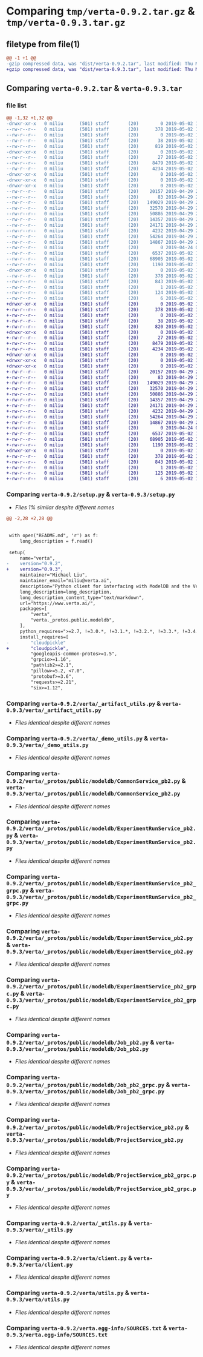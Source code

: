 # Comparing `tmp/verta-0.9.2.tar.gz` & `tmp/verta-0.9.3.tar.gz`

## filetype from file(1)

```diff
@@ -1 +1 @@
-gzip compressed data, was "dist/verta-0.9.2.tar", last modified: Thu May  2 18:46:44 2019, max compression
+gzip compressed data, was "dist/verta-0.9.3.tar", last modified: Thu May  2 19:35:22 2019, max compression
```

## Comparing `verta-0.9.2.tar` & `verta-0.9.3.tar`

### file list

```diff
@@ -1,32 +1,32 @@
-drwxr-xr-x   0 miliu      (501) staff       (20)        0 2019-05-02 18:46:44.000000 verta-0.9.2/
--rw-r--r--   0 miliu      (501) staff       (20)      378 2019-05-02 18:46:44.000000 verta-0.9.2/PKG-INFO
--rw-r--r--   0 miliu      (501) staff       (20)        0 2019-05-02 14:44:26.000000 verta-0.9.2/README.md
--rw-r--r--   0 miliu      (501) staff       (20)       38 2019-05-02 18:46:44.000000 verta-0.9.2/setup.cfg
--rw-r--r--   0 miliu      (501) staff       (20)      819 2019-05-02 18:46:00.000000 verta-0.9.2/setup.py
-drwxr-xr-x   0 miliu      (501) staff       (20)        0 2019-05-02 18:46:44.000000 verta-0.9.2/verta/
--rw-r--r--   0 miliu      (501) staff       (20)       27 2019-05-02 14:44:26.000000 verta-0.9.2/verta/__init__.py
--rw-r--r--   0 miliu      (501) staff       (20)     8479 2019-05-02 17:53:45.000000 verta-0.9.2/verta/_artifact_utils.py
--rw-r--r--   0 miliu      (501) staff       (20)     4234 2019-05-02 14:44:26.000000 verta-0.9.2/verta/_demo_utils.py
-drwxr-xr-x   0 miliu      (501) staff       (20)        0 2019-05-02 18:46:44.000000 verta-0.9.2/verta/_protos/
-drwxr-xr-x   0 miliu      (501) staff       (20)        0 2019-05-02 18:46:44.000000 verta-0.9.2/verta/_protos/public/
-drwxr-xr-x   0 miliu      (501) staff       (20)        0 2019-05-02 18:46:44.000000 verta-0.9.2/verta/_protos/public/modeldb/
--rw-r--r--   0 miliu      (501) staff       (20)    20157 2019-04-29 22:04:24.000000 verta-0.9.2/verta/_protos/public/modeldb/CommonService_pb2.py
--rw-r--r--   0 miliu      (501) staff       (20)       83 2019-04-29 22:04:24.000000 verta-0.9.2/verta/_protos/public/modeldb/CommonService_pb2_grpc.py
--rw-r--r--   0 miliu      (501) staff       (20)   149029 2019-04-29 23:19:56.000000 verta-0.9.2/verta/_protos/public/modeldb/ExperimentRunService_pb2.py
--rw-r--r--   0 miliu      (501) staff       (20)    32570 2019-04-29 23:19:56.000000 verta-0.9.2/verta/_protos/public/modeldb/ExperimentRunService_pb2_grpc.py
--rw-r--r--   0 miliu      (501) staff       (20)    50886 2019-04-29 23:19:56.000000 verta-0.9.2/verta/_protos/public/modeldb/ExperimentService_pb2.py
--rw-r--r--   0 miliu      (501) staff       (20)    14357 2019-04-29 23:19:56.000000 verta-0.9.2/verta/_protos/public/modeldb/ExperimentService_pb2_grpc.py
--rw-r--r--   0 miliu      (501) staff       (20)    24171 2019-04-29 23:19:56.000000 verta-0.9.2/verta/_protos/public/modeldb/Job_pb2.py
--rw-r--r--   0 miliu      (501) staff       (20)     4232 2019-04-29 23:19:56.000000 verta-0.9.2/verta/_protos/public/modeldb/Job_pb2_grpc.py
--rw-r--r--   0 miliu      (501) staff       (20)    54264 2019-04-29 23:19:56.000000 verta-0.9.2/verta/_protos/public/modeldb/ProjectService_pb2.py
--rw-r--r--   0 miliu      (501) staff       (20)    14867 2019-04-29 23:19:56.000000 verta-0.9.2/verta/_protos/public/modeldb/ProjectService_pb2_grpc.py
--rw-r--r--   0 miliu      (501) staff       (20)        0 2019-04-24 00:50:42.000000 verta-0.9.2/verta/_protos/public/modeldb/__init__.py
--rw-r--r--   0 miliu      (501) staff       (20)     6537 2019-05-02 18:44:28.000000 verta-0.9.2/verta/_utils.py
--rw-r--r--   0 miliu      (501) staff       (20)    68905 2019-05-02 18:44:28.000000 verta-0.9.2/verta/client.py
--rw-r--r--   0 miliu      (501) staff       (20)     1190 2019-05-02 14:44:26.000000 verta-0.9.2/verta/utils.py
-drwxr-xr-x   0 miliu      (501) staff       (20)        0 2019-05-02 18:46:44.000000 verta-0.9.2/verta.egg-info/
--rw-r--r--   0 miliu      (501) staff       (20)      378 2019-05-02 18:46:43.000000 verta-0.9.2/verta.egg-info/PKG-INFO
--rw-r--r--   0 miliu      (501) staff       (20)      843 2019-05-02 18:46:44.000000 verta-0.9.2/verta.egg-info/SOURCES.txt
--rw-r--r--   0 miliu      (501) staff       (20)        1 2019-05-02 18:46:43.000000 verta-0.9.2/verta.egg-info/dependency_links.txt
--rw-r--r--   0 miliu      (501) staff       (20)      124 2019-05-02 18:46:43.000000 verta-0.9.2/verta.egg-info/requires.txt
--rw-r--r--   0 miliu      (501) staff       (20)        6 2019-05-02 18:46:43.000000 verta-0.9.2/verta.egg-info/top_level.txt
+drwxr-xr-x   0 miliu      (501) staff       (20)        0 2019-05-02 19:35:22.000000 verta-0.9.3/
+-rw-r--r--   0 miliu      (501) staff       (20)      378 2019-05-02 19:35:22.000000 verta-0.9.3/PKG-INFO
+-rw-r--r--   0 miliu      (501) staff       (20)        0 2019-05-02 14:44:26.000000 verta-0.9.3/README.md
+-rw-r--r--   0 miliu      (501) staff       (20)       38 2019-05-02 19:35:22.000000 verta-0.9.3/setup.cfg
+-rw-r--r--   0 miliu      (501) staff       (20)      820 2019-05-02 19:32:50.000000 verta-0.9.3/setup.py
+drwxr-xr-x   0 miliu      (501) staff       (20)        0 2019-05-02 19:35:22.000000 verta-0.9.3/verta/
+-rw-r--r--   0 miliu      (501) staff       (20)       27 2019-05-02 14:44:26.000000 verta-0.9.3/verta/__init__.py
+-rw-r--r--   0 miliu      (501) staff       (20)     8479 2019-05-02 18:50:12.000000 verta-0.9.3/verta/_artifact_utils.py
+-rw-r--r--   0 miliu      (501) staff       (20)     4234 2019-05-02 14:44:26.000000 verta-0.9.3/verta/_demo_utils.py
+drwxr-xr-x   0 miliu      (501) staff       (20)        0 2019-05-02 19:35:22.000000 verta-0.9.3/verta/_protos/
+drwxr-xr-x   0 miliu      (501) staff       (20)        0 2019-05-02 19:35:22.000000 verta-0.9.3/verta/_protos/public/
+drwxr-xr-x   0 miliu      (501) staff       (20)        0 2019-05-02 19:35:22.000000 verta-0.9.3/verta/_protos/public/modeldb/
+-rw-r--r--   0 miliu      (501) staff       (20)    20157 2019-04-29 22:04:24.000000 verta-0.9.3/verta/_protos/public/modeldb/CommonService_pb2.py
+-rw-r--r--   0 miliu      (501) staff       (20)       83 2019-04-29 22:04:24.000000 verta-0.9.3/verta/_protos/public/modeldb/CommonService_pb2_grpc.py
+-rw-r--r--   0 miliu      (501) staff       (20)   149029 2019-04-29 23:19:56.000000 verta-0.9.3/verta/_protos/public/modeldb/ExperimentRunService_pb2.py
+-rw-r--r--   0 miliu      (501) staff       (20)    32570 2019-04-29 23:19:56.000000 verta-0.9.3/verta/_protos/public/modeldb/ExperimentRunService_pb2_grpc.py
+-rw-r--r--   0 miliu      (501) staff       (20)    50886 2019-04-29 23:19:56.000000 verta-0.9.3/verta/_protos/public/modeldb/ExperimentService_pb2.py
+-rw-r--r--   0 miliu      (501) staff       (20)    14357 2019-04-29 23:19:56.000000 verta-0.9.3/verta/_protos/public/modeldb/ExperimentService_pb2_grpc.py
+-rw-r--r--   0 miliu      (501) staff       (20)    24171 2019-04-29 23:19:56.000000 verta-0.9.3/verta/_protos/public/modeldb/Job_pb2.py
+-rw-r--r--   0 miliu      (501) staff       (20)     4232 2019-04-29 23:19:56.000000 verta-0.9.3/verta/_protos/public/modeldb/Job_pb2_grpc.py
+-rw-r--r--   0 miliu      (501) staff       (20)    54264 2019-04-29 23:19:56.000000 verta-0.9.3/verta/_protos/public/modeldb/ProjectService_pb2.py
+-rw-r--r--   0 miliu      (501) staff       (20)    14867 2019-04-29 23:19:56.000000 verta-0.9.3/verta/_protos/public/modeldb/ProjectService_pb2_grpc.py
+-rw-r--r--   0 miliu      (501) staff       (20)        0 2019-04-24 00:50:42.000000 verta-0.9.3/verta/_protos/public/modeldb/__init__.py
+-rw-r--r--   0 miliu      (501) staff       (20)     6537 2019-05-02 18:50:37.000000 verta-0.9.3/verta/_utils.py
+-rw-r--r--   0 miliu      (501) staff       (20)    68905 2019-05-02 18:50:12.000000 verta-0.9.3/verta/client.py
+-rw-r--r--   0 miliu      (501) staff       (20)     1190 2019-05-02 14:44:26.000000 verta-0.9.3/verta/utils.py
+drwxr-xr-x   0 miliu      (501) staff       (20)        0 2019-05-02 19:35:22.000000 verta-0.9.3/verta.egg-info/
+-rw-r--r--   0 miliu      (501) staff       (20)      378 2019-05-02 19:35:21.000000 verta-0.9.3/verta.egg-info/PKG-INFO
+-rw-r--r--   0 miliu      (501) staff       (20)      843 2019-05-02 19:35:21.000000 verta-0.9.3/verta.egg-info/SOURCES.txt
+-rw-r--r--   0 miliu      (501) staff       (20)        1 2019-05-02 19:35:21.000000 verta-0.9.3/verta.egg-info/dependency_links.txt
+-rw-r--r--   0 miliu      (501) staff       (20)      125 2019-05-02 19:35:21.000000 verta-0.9.3/verta.egg-info/requires.txt
+-rw-r--r--   0 miliu      (501) staff       (20)        6 2019-05-02 19:35:21.000000 verta-0.9.3/verta.egg-info/top_level.txt
```

### Comparing `verta-0.9.2/setup.py` & `verta-0.9.3/setup.py`

 * *Files 1% similar despite different names*

```diff
@@ -2,28 +2,28 @@
 
 
 with open("README.md", 'r') as f:
     long_description = f.read()
 
 setup(
     name="verta",
-    version="0.9.2",
+    version="0.9.3",
     maintainer="Michael Liu",
     maintainer_email="miliu@verta.ai",
     description="Python client for interfacing with ModelDB and the Verta platform",
     long_description=long_description,
     long_description_content_type="text/markdown",
     url="https://www.verta.ai/",
     packages=[
         "verta",
         "verta._protos.public.modeldb",
     ],
     python_requires=">=2.7, !=3.0.*, !=3.1.*, !=3.2.*, !=3.3.*, !=3.4.*",
     install_requires=[
-        "cloudpickle"
+        "cloudpickle",
         "googleapis-common-protos>=1.5",
         "grpcio>=1.16",
         "pathlib2>=2.1",
         "pillow>=5.2, <7.0",
         "protobuf>=3.6",
         "requests>=2.21",
         "six>=1.12",
```

### Comparing `verta-0.9.2/verta/_artifact_utils.py` & `verta-0.9.3/verta/_artifact_utils.py`

 * *Files identical despite different names*

### Comparing `verta-0.9.2/verta/_demo_utils.py` & `verta-0.9.3/verta/_demo_utils.py`

 * *Files identical despite different names*

### Comparing `verta-0.9.2/verta/_protos/public/modeldb/CommonService_pb2.py` & `verta-0.9.3/verta/_protos/public/modeldb/CommonService_pb2.py`

 * *Files identical despite different names*

### Comparing `verta-0.9.2/verta/_protos/public/modeldb/ExperimentRunService_pb2.py` & `verta-0.9.3/verta/_protos/public/modeldb/ExperimentRunService_pb2.py`

 * *Files identical despite different names*

### Comparing `verta-0.9.2/verta/_protos/public/modeldb/ExperimentRunService_pb2_grpc.py` & `verta-0.9.3/verta/_protos/public/modeldb/ExperimentRunService_pb2_grpc.py`

 * *Files identical despite different names*

### Comparing `verta-0.9.2/verta/_protos/public/modeldb/ExperimentService_pb2.py` & `verta-0.9.3/verta/_protos/public/modeldb/ExperimentService_pb2.py`

 * *Files identical despite different names*

### Comparing `verta-0.9.2/verta/_protos/public/modeldb/ExperimentService_pb2_grpc.py` & `verta-0.9.3/verta/_protos/public/modeldb/ExperimentService_pb2_grpc.py`

 * *Files identical despite different names*

### Comparing `verta-0.9.2/verta/_protos/public/modeldb/Job_pb2.py` & `verta-0.9.3/verta/_protos/public/modeldb/Job_pb2.py`

 * *Files identical despite different names*

### Comparing `verta-0.9.2/verta/_protos/public/modeldb/Job_pb2_grpc.py` & `verta-0.9.3/verta/_protos/public/modeldb/Job_pb2_grpc.py`

 * *Files identical despite different names*

### Comparing `verta-0.9.2/verta/_protos/public/modeldb/ProjectService_pb2.py` & `verta-0.9.3/verta/_protos/public/modeldb/ProjectService_pb2.py`

 * *Files identical despite different names*

### Comparing `verta-0.9.2/verta/_protos/public/modeldb/ProjectService_pb2_grpc.py` & `verta-0.9.3/verta/_protos/public/modeldb/ProjectService_pb2_grpc.py`

 * *Files identical despite different names*

### Comparing `verta-0.9.2/verta/_utils.py` & `verta-0.9.3/verta/_utils.py`

 * *Files identical despite different names*

### Comparing `verta-0.9.2/verta/client.py` & `verta-0.9.3/verta/client.py`

 * *Files identical despite different names*

### Comparing `verta-0.9.2/verta/utils.py` & `verta-0.9.3/verta/utils.py`

 * *Files identical despite different names*

### Comparing `verta-0.9.2/verta.egg-info/SOURCES.txt` & `verta-0.9.3/verta.egg-info/SOURCES.txt`

 * *Files identical despite different names*

